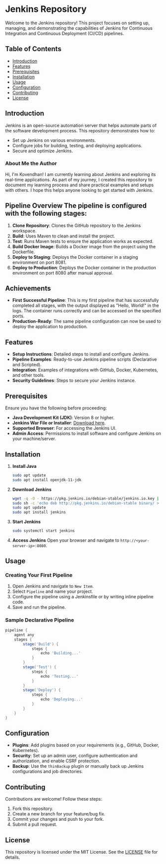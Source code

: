 # Jenkins Repository

Welcome to the Jenkins repository! This project focuses on setting up, managing, and demonstrating the capabilities of Jenkins for Continuous Integration and Continuous Deployment (CI/CD) pipelines.

## Table of Contents
- [Introduction](#introduction)
- [Features](#features)
- [Prerequisites](#prerequisites)
- [Installation](#installation)
- [Usage](#usage)
- [Configuration](#configuration)
- [Contributing](#contributing)
- [License](#license)

## Introduction

Jenkins is an open-source automation server that helps automate parts of the software development process. This repository demonstrates how to:
- Set up Jenkins on various environments.
- Configure jobs for building, testing, and deploying applications.
- Secure and optimize Jenkins.

### About Me the Author
Hi, I'm Kovendhan! I am currently learning about Jenkins and exploring its real-time applications. As part of my journey, I created this repository to document my learning process and share practical examples and setups with others. I hope this helps anyone looking to get started with Jenkins.

## Pipeline Overview The pipeline is configured with the following stages: 
1. **Clone Repository**: Clones the GitHub repository to the Jenkins workspace.
2. **Build**: Uses Maven to clean and install the project.
3. **Test**: Runs Maven tests to ensure the application works as expected.
4. **Build Docker Image**: Builds a Docker image from the project using the Dockerfile.
5. **Deploy to Staging**: Deploys the Docker container in a staging environment on port 8081.
6. **Deploy to Production**: Deploys the Docker container in the production environment on port 8080 after manual approval.

## Achievements 
- **First Successful Pipeline**: This is my first pipeline that has successfully completed all stages, with the output displayed as "Hello, World!" in the logs. The container runs correctly and can be accessed on the specified ports.
- **Production-Ready**: The same pipeline configuration can now be used to deploy the application to production.

## Features
- **Setup Instructions**: Detailed steps to install and configure Jenkins.
- **Pipeline Examples**: Ready-to-use Jenkins pipeline scripts (Declarative and Scripted).
- **Integration**: Examples of integrations with GitHub, Docker, Kubernetes, and other tools.
- **Security Guidelines**: Steps to secure your Jenkins instance.

## Prerequisites

Ensure you have the following before proceeding:
- **Java Development Kit (JDK)**: Version 8 or higher.
- **Jenkins War File or Installer**: [Download here](https://www.jenkins.io/download/).
- **Supported Browser**: For accessing the Jenkins UI.
- **Admin Access**: Permissions to install software and configure Jenkins on your machine/server.

## Installation

1. **Install Java**
   ```bash
   sudo apt update
   sudo apt install openjdk-11-jdk
   ```

2. **Download Jenkins**
   ```bash
   wget -q -O - https://pkg.jenkins.io/debian-stable/jenkins.io.key | sudo apt-key add -
   sudo sh -c 'echo deb http://pkg.jenkins.io/debian-stable binary/ > /etc/apt/sources.list.d/jenkins.list'
   sudo apt update
   sudo apt install jenkins
   ```

3. **Start Jenkins**
   ```bash
   sudo systemctl start jenkins
   ```

4. **Access Jenkins**
   Open your browser and navigate to `http://<your-server-ip>:8080`.

## Usage

### Creating Your First Pipeline
1. Open Jenkins and navigate to `New Item`.
2. Select `Pipeline` and name your project.
3. Configure the pipeline using a Jenkinsfile or by writing inline pipeline code.
4. Save and run the pipeline.

### Sample Declarative Pipeline
```groovy
pipeline {
    agent any
    stages {
        stage('Build') {
            steps {
                echo 'Building...'
            }
        }
        stage('Test') {
            steps {
                echo 'Testing...'
            }
        }
        stage('Deploy') {
            steps {
                echo 'Deploying...'
            }
        }
    }
}
```

## Configuration

- **Plugins**: Add plugins based on your requirements (e.g., GitHub, Docker, Kubernetes).
- **Security**: Set up an admin user, configure authentication and authorization, and enable CSRF protection.
- **Backup**: Use the `thinBackup` plugin or manually back up Jenkins configurations and job directories.

## Contributing

Contributions are welcome! Follow these steps:
1. Fork this repository.
2. Create a new branch for your feature/bug fix.
3. Commit your changes and push to your fork.
4. Submit a pull request.

## License

This repository is licensed under the MIT License. See the [LICENSE](LICENSE) file for details.
